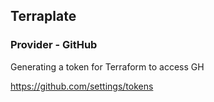 ## Terraplate

### Provider - GitHub

Generating a token for Terraform to access GH

https://github.com/settings/tokens
